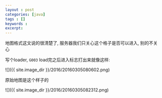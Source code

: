 ```yaml
---
layout : post
categories: [java]
tags : []
keywords : 
excerpt: 
---
```




地图格式这文说的很清楚了, 服务器我们只关心这个格子是否可以进入, 别的不关心

写个loader, `G003` load完之后进入标志打出来就像这样:

![]({{ site.image_dir }}/2016/20160305080602.png)

原始地图是这个样子的

![]({{ site.image_dir }}/2016/20160305082312.png)








